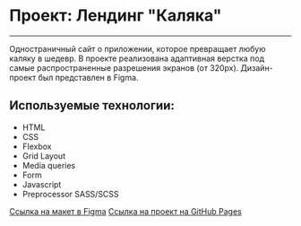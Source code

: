 # Проект: Лендинг "Каляка"
------

Одностраничный сайт о приложении, которое превращает любую каляку в шедевр.
В проекте реализована адаптивная верстка под самые распространенные разрешения экранов (от 320px). Дизайн-проект был представлен в Figma.

## Используемые технологии:
 * HTML
 * CSS
 * Flexbox
 * Grid Layout
 * Media queries
 * Form
 * Javascript
 * Preprocessor SASS/SCSS

[Ссылка на макет в Figma](https://www.figma.com/file/G3UWFlQmNtNs67751YiDH2/Month-of-Landings?node-id=6%3A898)
[Ссылка на проект на GitHub Pages](https://hakunamatata93.github.io/kalyaka-malyaka/)
